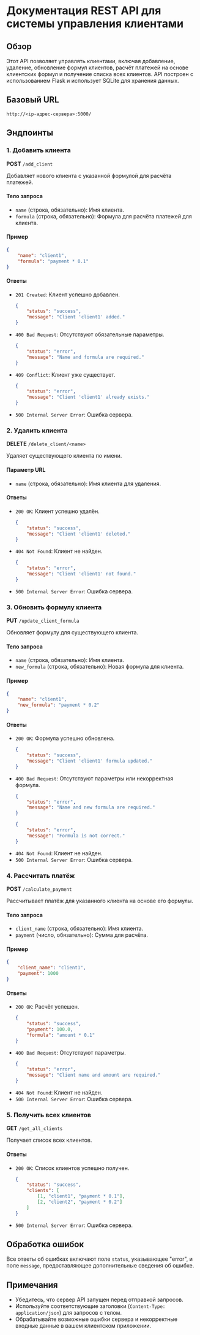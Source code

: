 # Документация REST API для системы управления клиентами

## Обзор
Этот API позволяет управлять клиентами, включая добавление, удаление, обновление формул клиентов, расчёт платежей на основе клиентских формул и получение списка всех клиентов. API построен с использованием Flask и использует SQLite для хранения данных.

## Базовый URL
```
http://<ip-адрес-сервера>:5000/
```

## Эндпоинты

### 1. Добавить клиента
**POST** `/add_client`

Добавляет нового клиента с указанной формулой для расчёта платежей.

#### Тело запроса
- `name` (строка, обязательно): Имя клиента.
- `formula` (строка, обязательно): Формула для расчёта платежей для клиента.

#### Пример
```json
{
    "name": "client1",
    "formula": "payment * 0.1"
}
```

#### Ответы
- `201 Created`: Клиент успешно добавлен.
  ```json
  {
      "status": "success",
      "message": "Client 'client1' added."
  }
  ```
- `400 Bad Request`: Отсутствуют обязательные параметры.
  ```json
  {
      "status": "error",
      "message": "Name and formula are required."
  }
  ```
- `409 Conflict`: Клиент уже существует.
  ```json
  {
      "status": "error",
      "message": "Client 'client1' already exists."
  }
  ```
- `500 Internal Server Error`: Ошибка сервера.

### 2. Удалить клиента
**DELETE** `/delete_client/<name>`

Удаляет существующего клиента по имени.

#### Параметр URL
- `name` (строка, обязательно): Имя клиента для удаления.

#### Ответы
- `200 OK`: Клиент успешно удалён.
  ```json
  {
      "status": "success",
      "message": "Client 'client1' deleted."
  }
  ```
- `404 Not Found`: Клиент не найден.
  ```json
  {
      "status": "error",
      "message": "Client 'client1' not found."
  }
  ```
- `500 Internal Server Error`: Ошибка сервера.

### 3. Обновить формулу клиента
**PUT** `/update_client_formula`

Обновляет формулу для существующего клиента.

#### Тело запроса
- `name` (строка, обязательно): Имя клиента.
- `new_formula` (строка, обязательно): Новая формула для клиента.

#### Пример
```json
{
    "name": "client1",
    "new_formula": "payment * 0.2"
}
```

#### Ответы
- `200 OK`: Формула успешно обновлена.
  ```json
  {
      "status": "success",
      "message": "Client 'client1' formula updated."
  }
  ```
- `400 Bad Request`: Отсутствуют параметры или некорректная формула.
  ```json
  {
      "status": "error",
      "message": "Name and new formula are required."
  }
  ```
  ```json
  {
      "status": "error",
      "message": "Formula is not correct."
  }
  ```
- `404 Not Found`: Клиент не найден.
- `500 Internal Server Error`: Ошибка сервера.

### 4. Рассчитать платёж
**POST** `/calculate_payment`

Рассчитывает платёж для указанного клиента на основе его формулы.

#### Тело запроса
- `client_name` (строка, обязательно): Имя клиента.
- `payment` (число, обязательно): Сумма для расчёта.

#### Пример
```json
{
    "client_name": "client1",
    "payment": 1000
}
```

#### Ответы
- `200 OK`: Расчёт успешен.
  ```json
  {
      "status": "success",
      "payment": 100.0,
      "formula": "amount * 0.1"
  }
  ```
- `400 Bad Request`: Отсутствуют параметры.
  ```json
  {
      "status": "error",
      "message": "Client name and amount are required."
  }
  ```
- `404 Not Found`: Клиент не найден.
- `500 Internal Server Error`: Ошибка сервера.

### 5. Получить всех клиентов
**GET** `/get_all_clients`

Получает список всех клиентов.

#### Ответы
- `200 OK`: Список клиентов успешно получен.
  ```json
  {
      "status": "success",
      "clients": [
          [1, "client1", "payment * 0.1"],
          [2, "client2", "payment * 0.2"]
      ]
  }
  ```
- `500 Internal Server Error`: Ошибка сервера.

## Обработка ошибок
Все ответы об ошибках включают поле `status`, указывающее "error", и поле `message`, предоставляющее дополнительные сведения об ошибке.

## Примечания
- Убедитесь, что сервер API запущен перед отправкой запросов.
- Используйте соответствующие заголовки (`Content-Type: application/json`) для запросов с телом.
- Обрабатывайте возможные ошибки сервера и некорректные входные данные в вашем клиентском приложении.

